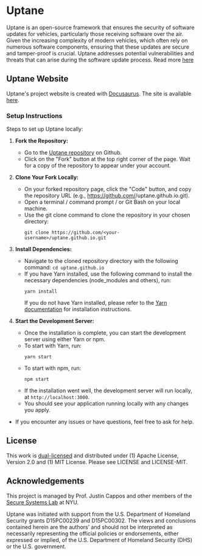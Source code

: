 # Uptane
Uptane is an open-source framework that ensures the security of software updates for vehicles, particularly those receiving software over the air. 
Given the increasing complexity of modern vehicles, which often rely on numerous software components, 
ensuring that these updates are secure and tamper-proof is crucial. 
Uptane addresses potential vulnerabilities and threats that can arise during the software update process.
Read more [here](https://uptane.github.io/docs/learn-more/getting-started)

## Uptane Website
Uptane's project website is created with [Docusaurus](https://docusaurus.io/). The site is available [here](https://uptane.github.io/).

### Setup Instructions

Steps to set up Uptane locally:

1. **Fork the Repository:**  
   - Go to the [Uptane repository](https://github.com/uptane/uptane.github.io) on Github.
   - Click on the "Fork" button at the top right corner of the page. Wait for a copy of the repository to appear under your account.

2. **Clone Your Fork Locally:** 
   - On your forked repository page, click the "Code" button, and copy the repository URL (e.g., https://github.com/<your-username>/uptane.github.io.git).  
   - Open a terminal / command prompt / or Git Bash on your local machine.
   - Use the git clone command to clone the repository in your chosen directory: 
     ```
     git clone https://github.com/<your-username>/uptane.github.io.git
     ```

3. **Install Dependencies:**  
   - Navigate to the cloned repository directory with the following command:
     ```cd uptane.github.io``` 
   - If you have Yarn installed, use the following command to install the necessary dependencies (node_modules and others), run:
     ```
     yarn install
     ```
     If you do not have Yarn installed, please refer to the [Yarn documentation](https://classic.yarnpkg.com/en/docs) for installation instructions.

4. **Start the Development Server:**  
   - Once the installation is complete, you can start the development server using either Yarn or npm.
   - To start with Yarn, run:
     ```
     yarn start
     ```
   - To start with npm, run:
     ```
     npm start
     ```
   - If the installation went well, the development server will run locally, at ```http://localhost:3000```.
   - You should see your application running locally with any changes you apply.


- If you encounter any issues or have questions, feel free to ask for help.


## License
This work is [dual-licensed](https://en.wikipedia.org/wiki/Multi-licensing) and
distributed under (1) Apache License, Version 2.0 and (1) MIT License.  Please
see LICENSE and LICENSE-MIT.

## Acknowledgements
This project is managed by Prof. Justin Cappos and other members of the [Secure
Systems Lab](https://ssl.engineering.nyu.edu/) at NYU.

Uptane was initiated with support from the U.S. Department of Homeland Security grants D15PC00239 and
D15PC00302. The views and conclusions contained herein are the authors’ and should
not be interpreted as necessarily representing the official policies or endorsements,
either expressed or implied, of the U.S. Department of Homeland Security (DHS)
or the U.S. government.
